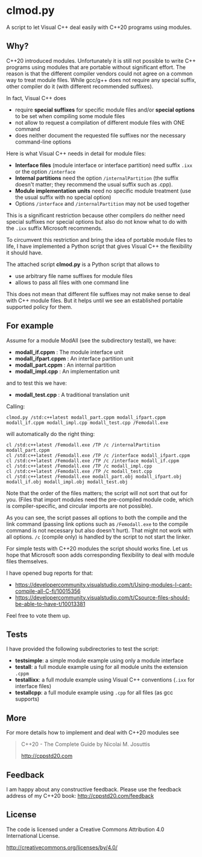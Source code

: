 # clmod.py

A script to let Visual C++ deal easily with C++20 programs using modules.

## Why?

C++20 introduced modules.
Unfortunately it is still not possible to write C++ programs using modules that are portable
without significant effort.
The reason is that the different compiler vendors could not agree on a common way to treat module files.
While gcc/g++ does not require any special suffix, other compiler do it (with different recommended suffixes).

In fact, Visual C++ does
- require **special suffixes** for specific module files and/or
  **special options** to be set when compiling some module files
- not allow to request a compilation of different module files with ONE command
- does neither document the requested file suffixes nor the necessary command-line options

Here is what Visual C++ needs in detail for module files:
- **Interface files** (module interface or interface partition)
  need suffix `.ixx` or the option `/interface`
- **Internal partitions** need the option `/internalPartition`
  (the suffix doesn't matter; they recommend the usual suffix such as .cpp).
- **Module implementation units** need no specific module treatment
  (use the usual suffix with no special option)
- Options `/interface` and `/internalPartition` may not be used together

This is a significant restriction because other compilers do neither need
special suffixes nor special options but also do not know what to do with the
`.ixx` suffix Microsoft recommends.

To circumvent this restriction and bring the idea of portable module files
to life, I have implemented a Python script that gives Visual C++ the flexibility it should have.

The attached script
 **clmod.py**
is a Python script that allows to
- use arbitrary file name suffixes for module files
- allows to pass all files with one command line

This does not mean that different file suffixes may not make sense to deal
with C++ module files. But it helps until we see an established portable
supported policy for them.

## For example

Assume for a module ModAll (see the subdirectory testall),
we have:
- **modall_if.cppm**     : The module interface unit
- **modall_ifpart.cppm** : An interface partition unit
- **modall_part.cppm**   : An internal partition
- **modall_impl.cpp**    : An implementation unit

and to test this we have:
- **modall_test.cpp**    : A traditional translation unit

Calling:

    clmod.py /std:c++latest modall_part.cppm modall_ifpart.cppm modall_if.cppm modall_impl.cpp modall_test.cpp /Femodall.exe

will automatically do the right thing:

    cl /std:c++latest /Femodall.exe /TP /c /internalPartition modall_part.cppm
    cl /std:c++latest /Femodall.exe /TP /c /interface modall_ifpart.cppm
    cl /std:c++latest /Femodall.exe /TP /c /interface modall_if.cppm
    cl /std:c++latest /Femodall.exe /TP /c modall_impl.cpp
    cl /std:c++latest /Femodall.exe /TP /c modall_test.cpp
    cl /std:c++latest /Femodall.exe modall_part.obj modall_ifpart.obj modall_if.obj modall_impl.obj modall_test.obj

Note that the order of the files matters; the script will not sort that out for you.
(Files that import modules need the pre-compiled module code, which is compiler-specific, and circular imports are not possible).

As you can see, the script passes all options to both the compile and the link command (passing link options such as `/Femodall.exe` to the compile command is not necessary but also doesn't hurt).
That might not work with all options.
`/c` (compile only) is handled by the script to not start the linker.

For simple tests with C++20 modules the script should works fine.
Let us hope that Microsoft soon adds corresponding flexibility to deal with module files themselves.

I have opened bug reports for that:
- https://developercommunity.visualstudio.com/t/Using-modules-I-cant-compile-all-C-fi/10015356
- https://developercommunity.visualstudio.com/t/Csource-files-should-be-able-to-have-t/10013381

Feel free to vote them up.


## Tests

I have provided the following subdirectories to test the script:
- **testsimple**: a simple module example using only a module interface 
- **testall**: a full module example using for all module units the extension `.cppm`
- **testallixx**: a full module example using Visual C++ conventions (`.ixx` for interface files)
- **testallcpp**: a full module example using `.cpp` for all files (as gcc supports)

## More

For more details how to implement and deal with C++20 modules
see

>  C++20 - The Complete Guide by Nicolai M. Josuttis
>
>  http://cppstd20.com

## Feedback

I am happy about any constructive feedback.
Please use the feedback address of my C++20 book: http://cppstd20.com/feedback

## License

The code is licensed under a Creative Commons Attribution 4.0 International License.

http://creativecommons.org/licenses/by/4.0/


